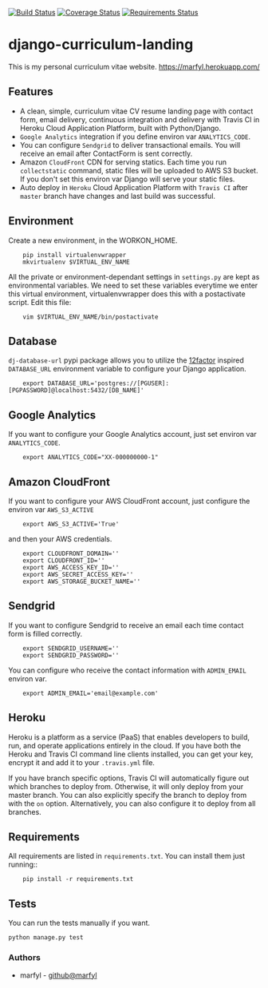 [![Build Status](https://travis-ci.org/marfyl/django-curriculum-landing.svg?branch=master)](https://travis-ci.org/marfyl/django-curriculum-landing) [![Coverage Status](https://coveralls.io/repos/github/marfyl/django-curriculum-landing/badge.svg?branch=master)](https://coveralls.io/github/marfyl/django-curriculum-landing?branch=master) [![Requirements Status](https://requires.io/github/marfyl/django-curriculum-landing/requirements.svg?branch=master)](https://requires.io/github/marfyl/django-curriculum-landing/requirements/?branch=master)


# django-curriculum-landing

This is my personal curriculum vitae website. https://marfyl.herokuapp.com/


## Features

 - A clean, simple, curriculum vitae CV resume landing page with contact form, email delivery, continuous integration and delivery with Travis CI in Heroku Cloud Application Platform, built with Python/Django.
 - ``Google Analytics`` integration if you define environ var ``ANALYTICS_CODE``.
 - You can configure ``Sendgrid`` to deliver transactional emails. You will receive an email after ContactForm is sent correctly.
 - Amazon ``CloudFront`` CDN for serving statics. Each time you run ``collectstatic`` command, static files will be uploaded to AWS S3 bucket. If you don't set this environ var Django will serve your static files.
 - Auto deploy in ``Heroku`` Cloud Application Platform with ``Travis CI`` after ``master`` branch have changes and last build was successful.

## Environment

Create a new environment, in the WORKON_HOME.
        
        pip install virtualenvwrapper
        mkvirtualenv $VIRTUAL_ENV_NAME
        
All the private or environment-dependant settings in ``settings.py`` are kept as environmental variables. 
We need to set these variables everytime we enter this virtual environment, virtualenvwrapper does this with a postactivate script. 
Edit this file:
        
        vim $VIRTUAL_ENV_NAME/bin/postactivate

## Database

``dj-database-url`` pypi package allows you to utilize the [12factor](https://www.12factor.net/backing-services) inspired ``DATABASE_URL`` environment variable to configure your Django application.

        export DATABASE_URL='postgres://[PGUSER]:[PGPASSWORD]@localhost:5432/[DB_NAME]'
        
## Google Analytics

If you want to configure your Google Analytics account, just set environ var ``ANALYTICS_CODE``.

        export ANALYTICS_CODE="XX-000000000-1"

## Amazon CloudFront

If you want to configure your AWS CloudFront account, just configure the environ var ``AWS_S3_ACTIVE``

        export AWS_S3_ACTIVE='True'
        
and then your AWS credentials.

        export CLOUDFRONT_DOMAIN=''
        export CLOUDFRONT_ID=''
        export AWS_ACCESS_KEY_ID=''
        export AWS_SECRET_ACCESS_KEY=''
        export AWS_STORAGE_BUCKET_NAME=''

## Sendgrid

If you want to configure Sendgrid to receive an email each time contact form is filled correctly. 

        export SENDGRID_USERNAME=''
        export SENDGRID_PASSWORD=''

You can configure who receive the contact information with ``ADMIN_EMAIL`` environ var.
        
        export ADMIN_EMAIL='email@example.com'
        
## Heroku

Heroku is a platform as a service (PaaS) that enables developers to build, run, and operate applications entirely in the cloud. If you have both the Heroku and Travis CI command line clients installed, you can get your key, encrypt it and add it to your ``.travis.yml`` file.

If you have branch specific options, Travis CI will automatically figure out which branches to deploy from. Otherwise, it will only deploy from your master branch. You can also explicitly specify the branch to deploy from with the ``on`` option. Alternatively, you can also configure it to deploy from all branches.
        

## Requirements

All requirements are listed in ``requirements.txt``. You can install them just running::

        pip install -r requirements.txt
        
## Tests

You can run the tests manually if you want.

    python manage.py test


### Authors

- marfyl - [github@marfyl](https://github.com/marfyl/)